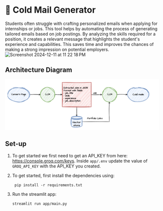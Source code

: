 # 📧 Cold Mail Generator
Students often struggle with crafting personalized emails when applying for internships or jobs. This tool helps by automating the process of generating tailored emails based on job postings. By analyzing the skills required for a position, it creates a relevant message that highlights the student's experience and capabilities. This saves time and improves the chances of making a strong impression on potential employers.
<img width="1410" alt="Screenshot 2024-12-11 at 11 22 18 PM" src="https://github.com/user-attachments/assets/3aa78854-40ed-46b9-8f44-c481c7091508" />


## Architecture Diagram
![img.png](imgs/architecture.png)

## Set-up
1. To get started we first need to get an API_KEY from here: https://console.groq.com/keys. Inside `app/.env` update the value of `GROQ_API_KEY` with the API_KEY you created. 


2. To get started, first install the dependencies using:
    ```commandline
     pip install -r requirements.txt
    ```
   
3. Run the streamlit app:
   ```commandline
   streamlit run app/main.py
   ```
   



